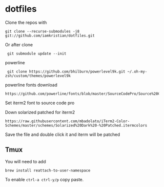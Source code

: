 # dotfiles

Clone the repos with

```
git clone --recurse-submodules -j8 git://github.com/iamkristian/dotfiles.git
```

Or after clone
```
 git submodule update --init
```

powerline
```
 git clone https://github.com/bhilburn/powerlevel9k.git ~/.oh-my-zsh/custom/themes/powerlevel9k
```

powerline fonts download
```
https://github.com/powerline/fonts/blob/master/SourceCodePro/Source%20Code%20Pro%20for%20Powerline.otf
```
Set iterm2 font to source code pro

Down solarized patched for iterm2
```
https://raw.githubusercontent.com/mbadolato/iTerm2-Color-Schemes/master/schemes/Solarized%20Dark%20-%20Patched.itermcolors
```

Save the file and double click it and iterm will be patched

## Tmux

You will need to add

```
brew install reattach-to-user-namespace
```

To enable ``` ctrl-a ctrl-y/p ``` copy paste.
